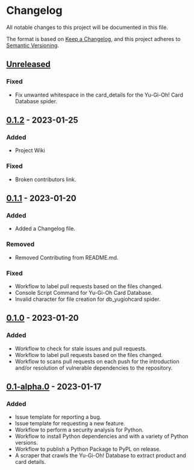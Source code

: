 # Changelog

All notable changes to this project will be documented in this file.

The format is based on [Keep a Changelog](https://keepachangelog.com/en/1.0.0/),
and this project adheres to [Semantic Versioning](https://semver.org/spec/v2.0.0.html).

## [Unreleased]

### Fixed

- Fix unwanted whitespace in the card_details for the Yu-Gi-Oh! Card Database spider.

## [0.1.2] - 2023-01-25

### Added

- Project Wiki

### Fixed

- Broken contributors link.

## [0.1.1] - 2023-01-20

### Added 

- Added a Changelog file.

### Removed

- Removed Contributing from README.md.

### Fixed

- Workflow to label pull requests based on the files changed.
- Console Script Command for Yu-Gi-Oh Card Database.
- Invalid character for file creation for db_yugiohcard spider.

## [0.1.0] - 2023-01-20

### Added

- Workflow to check for stale issues and pull requests.
- Workflow to label pull requests based on the files changed.
- Workflow to scans pull requests on each push for the introduction and/or resolution of vulnerable dependencies to the repository.

## [0.1-alpha.0] - 2023-01-17

### Added

- Issue template for reporting a bug.
- Issue template for requesting a new feature.
- Workflow to perform a security analysis for Python.
- Workflow to install Python dependencies and with a variety of Python versions.
- Workflow to publish a Python Package to PyPL on release.
- A scraper that crawls the Yu-Gi-Oh! Database to extract product and card details.

[unreleased]: https://github.com/albert-marrero/Yu-Gi-Oh-Scraper/compare/0.1.1...HEAD
[0.1.2]: https://github.com/albert-marrero/Yu-Gi-Oh-Scraper/compare/0.1.1...0.1.2
[0.1.1]: https://github.com/albert-marrero/Yu-Gi-Oh-Scraper/compare/0.1.0...0.1.1
[0.1.0]: https://github.com/albert-marrero/Yu-Gi-Oh-Scraper/compare/0.1-alpha.0...0.1.0
[0.1-alpha.0]: https://github.com/albert-marrero/Yu-Gi-Oh-Scraper/releases/tag/0.1-alpha.0